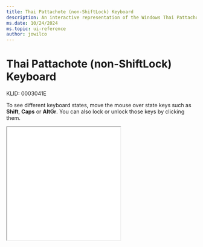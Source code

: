```yaml
---
title: Thai Pattachote (non-ShiftLock) Keyboard
description: An interactive representation of the Windows Thai Pattachote (non-ShiftLock) keyboard. To see different keyboard states, click or move the mouse over the state keys.
ms.date: 10/24/2024
ms.topic: ui-reference
author: jowilco
---
```


# Thai Pattachote (non-ShiftLock) Keyboard

KLID: 0003041E

To see different keyboard states, move the mouse over state keys such as **Shift**, **Caps** or **AltGr**. You can also lock or unlock those keys by clicking them.

<iframe src="kbdth3.html" height="300"></iframe>
